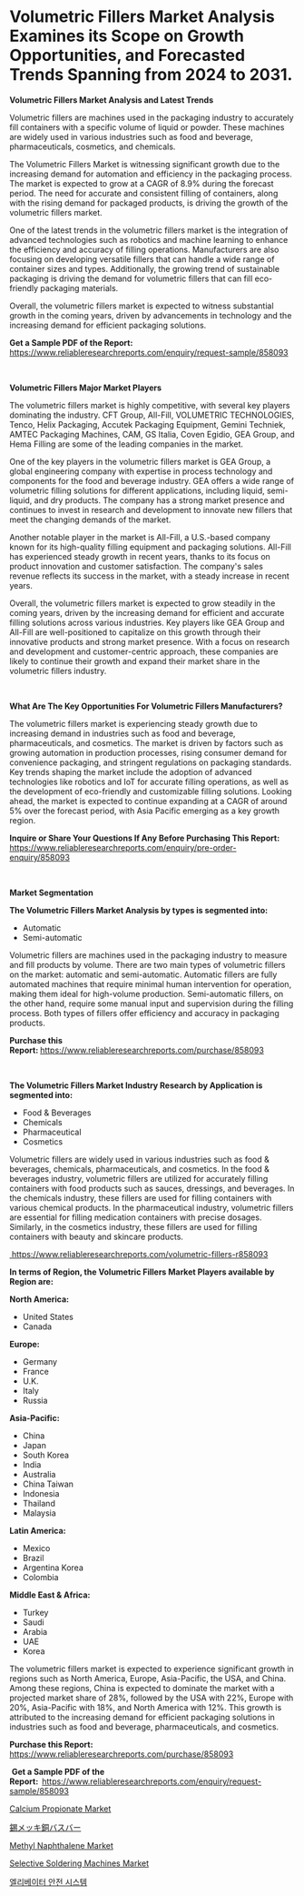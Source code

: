 <p><h1>Volumetric Fillers Market Analysis Examines its Scope on Growth Opportunities, and Forecasted Trends Spanning from 2024 to 2031.</h1></p><p><strong>Volumetric Fillers Market Analysis and Latest Trends</strong></p>
<p><p>Volumetric fillers are machines used in the packaging industry to accurately fill containers with a specific volume of liquid or powder. These machines are widely used in various industries such as food and beverage, pharmaceuticals, cosmetics, and chemicals.</p><p>The Volumetric Fillers Market is witnessing significant growth due to the increasing demand for automation and efficiency in the packaging process. The market is expected to grow at a CAGR of 8.9% during the forecast period. The need for accurate and consistent filling of containers, along with the rising demand for packaged products, is driving the growth of the volumetric fillers market.</p><p>One of the latest trends in the volumetric fillers market is the integration of advanced technologies such as robotics and machine learning to enhance the efficiency and accuracy of filling operations. Manufacturers are also focusing on developing versatile fillers that can handle a wide range of container sizes and types. Additionally, the growing trend of sustainable packaging is driving the demand for volumetric fillers that can fill eco-friendly packaging materials.</p><p>Overall, the volumetric fillers market is expected to witness substantial growth in the coming years, driven by advancements in technology and the increasing demand for efficient packaging solutions.</p></p>
<p><strong>Get a Sample PDF of the Report:&nbsp;</strong> <a href="https://www.reliableresearchreports.com/enquiry/request-sample/858093">https://www.reliableresearchreports.com/enquiry/request-sample/858093</a></p>
<p>&nbsp;</p>
<p><strong>Volumetric Fillers Major Market Players</strong></p>
<p><p>The volumetric fillers market is highly competitive, with several key players dominating the industry. CFT Group, All-Fill, VOLUMETRIC TECHNOLOGIES, Tenco, Helix Packaging, Accutek Packaging Equipment, Gemini Techniek, AMTEC Packaging Machines, CAM, GS Italia, Coven Egidio, GEA Group, and Hema Filling are some of the leading companies in the market.</p><p>One of the key players in the volumetric fillers market is GEA Group, a global engineering company with expertise in process technology and components for the food and beverage industry. GEA offers a wide range of volumetric filling solutions for different applications, including liquid, semi-liquid, and dry products. The company has a strong market presence and continues to invest in research and development to innovate new fillers that meet the changing demands of the market.</p><p>Another notable player in the market is All-Fill, a U.S.-based company known for its high-quality filling equipment and packaging solutions. All-Fill has experienced steady growth in recent years, thanks to its focus on product innovation and customer satisfaction. The company's sales revenue reflects its success in the market, with a steady increase in recent years.</p><p>Overall, the volumetric fillers market is expected to grow steadily in the coming years, driven by the increasing demand for efficient and accurate filling solutions across various industries. Key players like GEA Group and All-Fill are well-positioned to capitalize on this growth through their innovative products and strong market presence. With a focus on research and development and customer-centric approach, these companies are likely to continue their growth and expand their market share in the volumetric fillers industry.</p></p>
<p>&nbsp;</p>
<p><strong>What Are The Key Opportunities For Volumetric Fillers Manufacturers?</strong></p>
<p><p>The volumetric fillers market is experiencing steady growth due to increasing demand in industries such as food and beverage, pharmaceuticals, and cosmetics. The market is driven by factors such as growing automation in production processes, rising consumer demand for convenience packaging, and stringent regulations on packaging standards. Key trends shaping the market include the adoption of advanced technologies like robotics and IoT for accurate filling operations, as well as the development of eco-friendly and customizable filling solutions. Looking ahead, the market is expected to continue expanding at a CAGR of around 5% over the forecast period, with Asia Pacific emerging as a key growth region.</p></p>
<p><strong>Inquire or Share Your Questions If Any Before Purchasing This Report:</strong> <a href="https://www.reliableresearchreports.com/enquiry/pre-order-enquiry/858093">https://www.reliableresearchreports.com/enquiry/pre-order-enquiry/858093</a></p>
<p>&nbsp;</p>
<p><strong>Market Segmentation</strong></p>
<p><strong>The Volumetric Fillers Market Analysis by types is segmented into:</strong></p>
<p><ul><li>Automatic</li><li>Semi-automatic</li></ul></p>
<p><p>Volumetric fillers are machines used in the packaging industry to measure and fill products by volume. There are two main types of volumetric fillers on the market: automatic and semi-automatic. Automatic fillers are fully automated machines that require minimal human intervention for operation, making them ideal for high-volume production. Semi-automatic fillers, on the other hand, require some manual input and supervision during the filling process. Both types of fillers offer efficiency and accuracy in packaging products.</p></p>
<p><strong>Purchase this Report:&nbsp;</strong><a href="https://www.reliableresearchreports.com/purchase/858093">https://www.reliableresearchreports.com/purchase/858093</a></p>
<p>&nbsp;</p>
<p><strong>The Volumetric Fillers Market Industry Research by Application is segmented into:</strong></p>
<p><ul><li>Food & Beverages</li><li>Chemicals</li><li>Pharmaceutical</li><li>Cosmetics</li></ul></p>
<p><p>Volumetric fillers are widely used in various industries such as food & beverages, chemicals, pharmaceuticals, and cosmetics. In the food & beverages industry, volumetric fillers are utilized for accurately filling containers with food products such as sauces, dressings, and beverages. In the chemicals industry, these fillers are used for filling containers with various chemical products. In the pharmaceutical industry, volumetric fillers are essential for filling medication containers with precise dosages. Similarly, in the cosmetics industry, these fillers are used for filling containers with beauty and skincare products.</p></p>
<p><a href="https://www.reliableresearchreports.com/volumetric-fillers-r858093">&nbsp;https://www.reliableresearchreports.com/volumetric-fillers-r858093</a></p>
<p><strong>In terms of Region, the Volumetric Fillers Market Players available by Region are:</strong></p>
<p>
    <p> <strong> North America: </strong>
        <ul>
            <li>United States</li>
            <li>Canada</li>
        </ul>
        </p> 
    <p> <strong> Europe: </strong>
        <ul>
            <li>Germany</li>
            <li>France</li>
            <li>U.K.</li>
            <li>Italy</li>
            <li>Russia</li>
        </ul>
        </p> 
    <p> <strong> Asia-Pacific: </strong>
        <ul>
            <li>China</li>
            <li>Japan</li>
            <li>South Korea</li>
            <li>India</li>
            <li>Australia</li>
            <li>China Taiwan</li>
            <li>Indonesia</li>
            <li>Thailand</li>
            <li>Malaysia</li>
        </ul>
        </p> 
    <p> <strong> Latin America: </strong>
        <ul>
            <li>Mexico</li>
            <li>Brazil</li>
            <li>Argentina Korea</li>
            <li>Colombia</li>
        </ul>
        </p> 
    <p> <strong> Middle East & Africa: </strong>
        <ul>
            <li>Turkey</li>
            <li>Saudi</li>
            <li>Arabia</li>
            <li>UAE</li>
            <li>Korea</li>
        </ul>
    </p>
    </p>
<p><p>The volumetric fillers market is expected to experience significant growth in regions such as North America, Europe, Asia-Pacific, the USA, and China. Among these regions, China is expected to dominate the market with a projected market share of 28%, followed by the USA with 22%, Europe with 20%, Asia-Pacific with 18%, and North America with 12%. This growth is attributed to the increasing demand for efficient packaging solutions in industries such as food and beverage, pharmaceuticals, and cosmetics.</p></p>
<p><strong>Purchase this Report: </strong><a href="https://www.reliableresearchreports.com/purchase/858093">https://www.reliableresearchreports.com/purchase/858093</a></p>
<p>&nbsp;<strong>Get a Sample PDF of the Report:&nbsp;&nbsp;</strong><a href="https://www.reliableresearchreports.com/enquiry/request-sample/858093">https://www.reliableresearchreports.com/enquiry/request-sample/858093</a></p>
<p><strong></strong></p>
<p><p><a href="https://issuu.com/reportprime-2/docs/calcium-propionate-market-size-2030.pptx">Calcium Propionate Market</a></p><p><a href="https://github.com/qwpelcjko9242629/Market-Research-Report-List-1/blob/main/782871129426.md">錫メッキ銅バスバー</a></p><p><a href="https://issuu.com/reportprime-2/docs/methyl-naphthalene-market-size-2030.pptx">Methyl Naphthalene Market</a></p><p><a href="https://github.com/eeaveuhhh/Market-Research-Report-List-2/blob/main/selective-soldering-machines-market.md">Selective Soldering Machines Market</a></p><p><a href="https://github.com/AlbertotDouglas44367/Market-Research-Report-List-1/blob/main/910925227037.md">엘리베이터 안전 시스템</a></p></p>